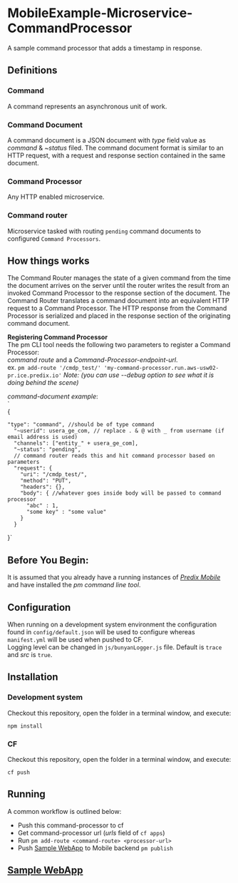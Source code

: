 # MobileExample-Microservice-CommandProcessor
A sample command processor that adds a timestamp in response.  

## Definitions  

### Command    
A command represents an asynchronous unit of work.  

### Command Document  
A command document is a JSON document with _type_ field value as _command_ & _~status_ filed. The command document format is similar to an HTTP request, with a request and response section contained in the same document.  

### Command Processor  
Any HTTP enabled microservice.

### Command router  
Microservice tasked with routing `pending` command documents to configured `Command Processors`.  


## How things works
The Command Router manages the state of a given command from the time the document arrives on the server until the router writes the result from an invoked Command Processor to the response section of the document. The Command Router translates a command document into an equivalent HTTP request to a Command Processor. The HTTP response from the Command Processor is serialized and placed in the response section of the originating command document.  

**Registering Command Processor**  
The pm CLI tool needs the following two parameters to register a Command Processor:  
*_command route_* and a *_Command-Processor-endpoint-url_*.  
ex. `pm add-route '/cmdp_test/' 'my-command-processor.run.aws-usw02-pr.ice.predix.io'` _Note: (you can use --debug option to see what it is doing behind the scene)_  

_command-document example_:  
`  
{

    "type": "command", //should be of type command  
      "~userid": usera_ge_com, // replace . & @ with _ from username (if email address is used)
      "channels": ["entity_" + usera_ge_com],
      "~status": "pending",
      // command router reads this and hit command processor based on parameters
      "request": {
        "uri": "/cmdp_test/",
        "method": "PUT",
        "headers": {},
        "body": { //whatever goes inside body will be passed to command processor
          "abc" : 1,
          "some key" : "some value"
        }
      }
  }`  
  ## Before You Begin:
  It is assumed that you already have a running instances of [_Predix Mobile_](https://www.predix.io/docs#rae4EfJ6) and have installed the _pm command line tool_.  

## Configuration
When running on a development system environment the configuration found in `config/default.json` will be used to configure whereas `manifest.yml` will be used when pushed to CF.  
Logging level can be changed in `js/bunyanLogger.js` file. Default is `trace` and _src_ is `true`.

## Installation

### Development system
Checkout this repository, open the folder in a terminal window, and execute:  
```
npm install
```  
### CF  
Checkout this repository, open the folder in a terminal window, and execute:  
```
cf push
```

## Running

A common workflow is outlined below:
- Push this command-processor to cf  
- Get command-processor url (_urls_ field of `cf apps`)
- Run `pm add-route <command-route> <processor-url>`
- Push [Sample WebApp] to Mobile backend `pm publish`

## [Sample WebApp]
[Sample WebApp]:https://github.com/PredixDev/MobileExample-WebApp-SendCommand
